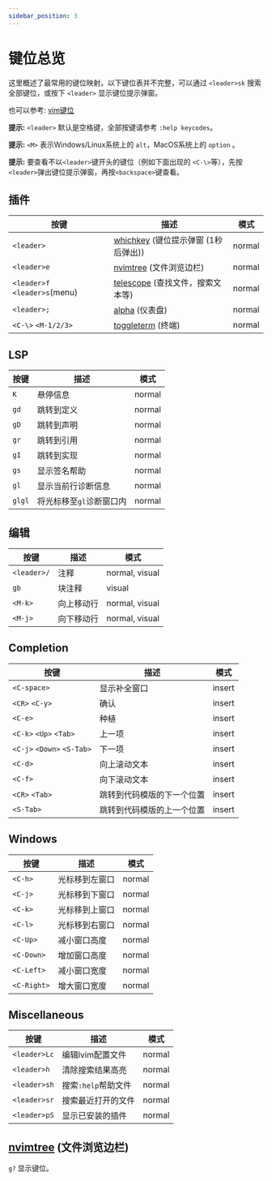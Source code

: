 ```yaml
---
sidebar_position: 3
---
```


# 键位总览

这里概述了最常用的键位映射。以下键位表并不完整，可以通过 `<leader>sk` 搜索全部键位，或按下 `<leader>` 显示键位提示弹窗。

也可以参考:
[vim键位](https://devhints.io/vim)

**提示:** `<leader>` 默认是空格键，全部按键请参考 `:help keycodes`。

**提示:** `<M>` 表示Windows/Linux系统上的 `alt`，MacOS系统上的 `option` 。

**提示:** 要查看不以`<leader>`键开头的键位（例如下面出现的 `<C-\>`等），先按`<leader>`弹出键位提示弹窗，再按`<backspace>`键查看。

## 插件

| 按键                           | 描述                                                                                     | 模式   |
| ----------------------------- | ----------------------------------------------------------------------------------------------- | ------ |
| `<leader>`                    | [whichkey](https://github.com/folke/which-key.nvim) (键位提示弹窗 (1秒后弹出))        | normal |
| `<leader>e`                   | [nvimtree](https://github.com/nvim-tree/nvim-tree.lua) (文件浏览边栏)                     | normal |
| `<leader>f` `<leader>s`(menu) | [telescope](https://github.com/nvim-telescope/telescope.nvim) (查找文件，搜索文本等) | normal |
| `<leader>;`                   | [alpha](https://github.com/goolord/alpha-nvim) (仪表盘)                                      | normal |
| `<C-\>` `<M-1/2/3>`           | [toggleterm](https://github.com/akinsho/toggleterm.nvim) (终端)                             | normal |

## LSP

| 按键  | 描述           | 模式   |
| ---- | --------------------- | ------ |
| `K`  | 悬停信息    | normal |
| `gd` | 跳转到定义      | normal |
| `gD` | 跳转到声明     | normal |
| `gr` | 跳转到引用      | normal |
| `gI` | 跳转到实现   | normal |
| `gs` | 显示签名帮助   | normal |
| `gl` | 显示当前行诊断信息 | normal |
| `glgl` | 将光标移至`gl`诊断窗口内 | normal |

## 编辑

| 按键         | 描述       | 模式           |
| ----------- | ----------------- | -------------- |
| `<leader>/` | 注释           | normal, visual |
| `gb`        | 块注释     | visual         |
| `<M-k>`     | 向上移动行   | normal, visual |
| `<M-j>`     | 向下移动行 | normal, visual |

## Completion

| 按键                        | 描述                            | 模式   |
| -------------------------- | -------------------------------------- | ------ |
| `<C-space>`                | 显示补全窗口                   | insert |
| `<CR>` `<C-y>`             | 确认                                | insert |
| `<C-e>`                    | 种植                                  | insert |
| `<C-k>` `<Up>` `<Tab>`     | 上一项                  | insert |
| `<C-j>` `<Down>` `<S-Tab>` | 下一项                       | insert |
| `<C-d>`                    | 向上滚动文本                         | insert |
| `<C-f>`                    | 向下滚动文本                       | insert |
| `<CR>` `<Tab>`             | 跳转到代码模版的下一个位置     | insert |
| `<S-Tab>`                  | 跳转到代码模版的上一个位置 | insert |

## Windows

| 按键         | 描述            | 模式   |
| ----------- | ---------------------- | ------ |
| `<C-h>`     | 光标移到左窗口      | normal |
| `<C-j>`     | 光标移到下窗口     | normal |
| `<C-k>`     | 光标移到上窗口     | normal |
| `<C-l>`     | 光标移到右窗口     | normal |
| `<C-Up>`    | 减小窗口高度 | normal |
| `<C-Down>`  | 增加窗口高度 | normal |
| `<C-Left>`  | 减小窗口宽度 | normal |
| `<C-Right>` | 增大窗口宽度  | normal |

## Miscellaneous

| 按键          | 描述               | 模式   |
| ------------ | ------------------------- | ------ |
| `<leader>Lc` | 编辑lvim配置文件           | normal |
| `<leader>h`  | 清除搜索结果高亮 | normal |
| `<leader>sh` | 搜索`:help`帮助文件    | normal |
| `<leader>sr` | 搜索最近打开的文件         | normal |
| `<leader>pS` | 显示已安装的插件 | normal |

## [nvimtree](https://github.com/nvim-tree/nvim-tree.lua) (文件浏览边栏)

`g?` 显示键位。
